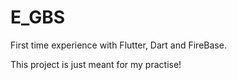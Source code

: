 # E_GBS

First time experience with Flutter, Dart and FireBase.

This project is just meant for my practise!
